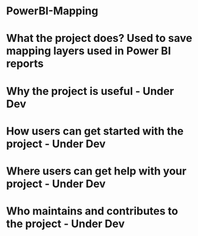 # PowerBI-Mapping
# What the project does? Used to save mapping layers used in Power BI reports
# Why the project is useful - Under Dev
# How users can get started with the project - Under Dev
# Where users can get help with your project - Under Dev
# Who maintains and contributes to the project - Under Dev
